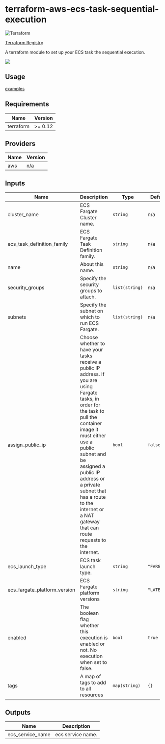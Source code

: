 # terraform-aws-ecs-task-sequential-execution

![Terraform](https://github.com/voyagegroup/terraform-aws-ecs-task-sequential-execution/workflows/Terraform/badge.svg)

[Terraform Registry](https://registry.terraform.io/modules/voyagegroup/ecs-task-sequential-execution/aws)

A terraform module to set up your ECS task the sequential execution.

![](https://raw.githubusercontent.com/voyagegroup/terraform-aws-ecs-task-sequential-execution/master/docs/draw-io.png)

## Usage

[examples](https://github.com/voyagegroup/terraform-aws-ecs-task-sequential-execution/tree/master/examples)

## Requirements

| Name | Version |
|------|---------|
| terraform | >= 0.12 |

## Providers

| Name | Version |
|------|---------|
| aws | n/a |

## Inputs

| Name | Description | Type | Default | Required |
|------|-------------|------|---------|:--------:|
| cluster\_name | ECS Fargate Cluster name. | `string` | n/a | yes |
| ecs\_task\_definition\_family | ECS Fargate Task Definition family. | `string` | n/a | yes |
| name | About this name. | `string` | n/a | yes |
| security\_groups | Specify the security groups to attach. | `list(string)` | n/a | yes |
| subnets | Specify the subnet on which to run ECS Fargate. | `list(string)` | n/a | yes |
| assign\_public\_ip | Choose whether to have your tasks receive a public IP address. If you are using Fargate tasks, in order for the task to pull the container image it must either use a public subnet and be assigned a public IP address or a private subnet that has a route to the internet or a NAT gateway that can route requests to the internet. | `bool` | `false` | no |
| ecs\_launch\_type | ECS task launch type. | `string` | `"FARGATE"` | no |
| ecs\_fargate\_platform\_version | ECS Fargate platform versions | `string` | `"LATEST"` | no |
| enabled | The boolean flag whether this execution is enabled or not. No execution when set to false. | `bool` | `true` | no |
| tags | A map of tags to add to all resources | `map(string)` | `{}` | no |

## Outputs

| Name | Description |
|------|-------------|
| ecs\_service\_name | ecs service name. |


